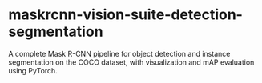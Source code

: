 # maskrcnn-vision-suite-detection-segmentation
A complete Mask R-CNN pipeline for object detection and instance segmentation on the COCO dataset, with visualization and mAP evaluation using PyTorch.
